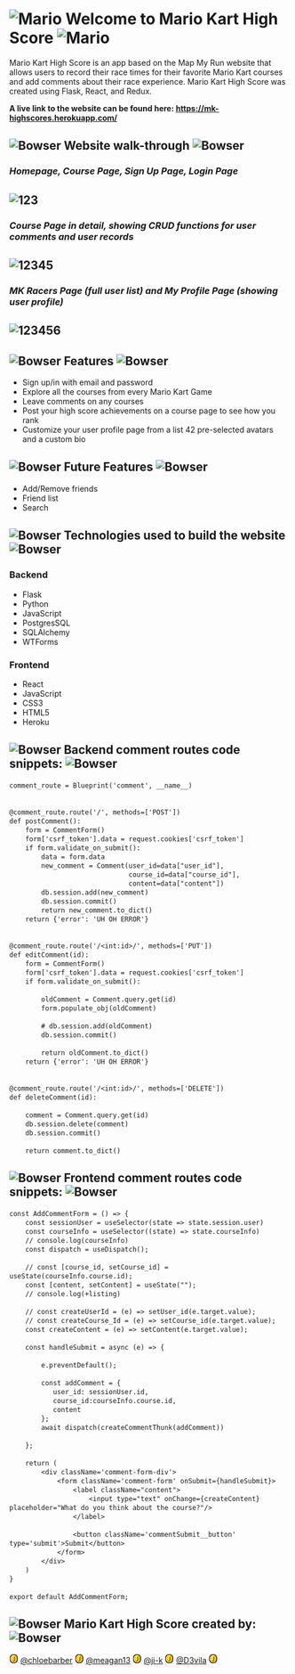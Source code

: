 # ![Mario](https://emojis.slackmojis.com/emojis/images/1450319446/47/mario.gif?1450319446) Welcome to Mario Kart High Score ![Mario](https://emojis.slackmojis.com/emojis/images/1450319446/47/mario.gif?1450319446)
Mario Kart High Score is an app based on the Map My Run website that allows users to record their race times for their favorite Mario Kart courses and add comments about their race experience. Mario Kart High Score was created using Flask, React, and Redux.

**A live link to the website can be found here: https://mk-highscores.herokuapp.com/**

## ![Bowser](https://emojis.slackmojis.com/emojis/images/1494971113/2264/bowsermariokart.gif?1494971113) Website walk-through ![Bowser](https://emojis.slackmojis.com/emojis/images/1494971113/2264/bowsermariokart.gif?1494971113)
### *Homepage, Course Page, Sign Up Page, Login Page*
![123](https://user-images.githubusercontent.com/79862908/130370698-7e7df97c-6b0e-4dc0-af46-f1bfb5c4da4a.gif)
---
### *Course Page in detail, showing CRUD functions for user comments and user records*
![12345](https://user-images.githubusercontent.com/79862908/130370717-2db9871a-ec0b-4069-b70f-82c2449139ca.gif)
---
### *MK Racers Page (full user list) and My Profile Page (showing user profile)*
![123456](https://user-images.githubusercontent.com/79862908/130370730-e517e717-7a21-4705-ac96-2e2d3de3a57f.gif)
---
## ![Bowser](https://emojis.slackmojis.com/emojis/images/1494971113/2264/bowsermariokart.gif?1494971113) Features ![Bowser](https://emojis.slackmojis.com/emojis/images/1494971113/2264/bowsermariokart.gif?1494971113)
* Sign up/in with email and password
* Explore all the courses from every Mario Kart Game
* Leave comments on any courses
* Post your high score achievements on a course page to see how you rank
* Customize your user profile page from a list 42 pre-selected avatars and a custom bio

## ![Bowser](https://emojis.slackmojis.com/emojis/images/1494971113/2264/bowsermariokart.gif?1494971113) Future Features ![Bowser](https://emojis.slackmojis.com/emojis/images/1494971113/2264/bowsermariokart.gif?1494971113)
* Add/Remove friends
* Friend list
* Search 


## ![Bowser](https://emojis.slackmojis.com/emojis/images/1494971113/2264/bowsermariokart.gif?1494971113) Technologies used to build the website ![Bowser](https://emojis.slackmojis.com/emojis/images/1494971113/2264/bowsermariokart.gif?1494971113)
### Backend
* Flask
* Python
* JavaScript
* PostgresSQL
* SQLAlchemy
* WTForms
### Frontend
* React
* JavaScript
* CSS3
* HTML5
* Heroku

## ![Bowser](https://emojis.slackmojis.com/emojis/images/1494971113/2264/bowsermariokart.gif?1494971113) Backend comment routes code snippets: ![Bowser](https://emojis.slackmojis.com/emojis/images/1494971113/2264/bowsermariokart.gif?1494971113)

```
comment_route = Blueprint('comment', __name__)


@comment_route.route('/', methods=['POST'])
def postComment():
    form = CommentForm()
    form['csrf_token'].data = request.cookies['csrf_token']
    if form.validate_on_submit():
        data = form.data
        new_comment = Comment(user_id=data["user_id"],
                              course_id=data["course_id"],
                              content=data["content"])
        db.session.add(new_comment)
        db.session.commit()
        return new_comment.to_dict()
    return {'error': 'UH OH ERROR'}


@comment_route.route('/<int:id>/', methods=['PUT'])
def editComment(id):
    form = CommentForm()
    form['csrf_token'].data = request.cookies['csrf_token']
    if form.validate_on_submit():

        oldComment = Comment.query.get(id)
        form.populate_obj(oldComment)
        
        # db.session.add(oldComment)
        db.session.commit()

        return oldComment.to_dict()
    return {'error': 'UH OH ERROR'}


@comment_route.route('/<int:id>/', methods=['DELETE'])
def deleteComment(id):

    comment = Comment.query.get(id)
    db.session.delete(comment)
    db.session.commit()

    return comment.to_dict()

```

## ![Bowser](https://emojis.slackmojis.com/emojis/images/1494971113/2264/bowsermariokart.gif?1494971113) Frontend comment routes code snippets: ![Bowser](https://emojis.slackmojis.com/emojis/images/1494971113/2264/bowsermariokart.gif?1494971113)

```
const AddCommentForm = () => {
    const sessionUser = useSelector(state => state.session.user)
    const courseInfo = useSelector((state) => state.courseInfo)
    // console.log(courseInfo)
    const dispatch = useDispatch();

    // const [course_id, setCourse_id] = useState(courseInfo.course.id);
    const [content, setContent] = useState("");
    // console.log(+listing)

    // const createUserId = (e) => setUser_id(e.target.value);
    // const createCourse_Id = (e) => setCourse_id(e.target.value);
    const createContent = (e) => setContent(e.target.value);

    const handleSubmit = async (e) => {
        
        e.preventDefault();

        const addComment = {
           user_id: sessionUser.id,
           course_id:courseInfo.course.id,
           content
        };
        await dispatch(createCommentThunk(addComment))

    };

    return (
        <div className='comment-form-div'>
            <form className='comment-form' onSubmit={handleSubmit}>
                <label className="content">
                    <input type="text" onChange={createContent} placeholder="What do you think about the course?"/>
                </label>

                <button className='commentSubmit__button' type='submit'>Submit</button>
            </form>
        </div>
    )
}

export default AddCommentForm;

```

## ![Bowser](https://emojis.slackmojis.com/emojis/images/1494971113/2264/bowsermariokart.gif?1494971113) Mario Kart High Score created by: ![Bowser](https://emojis.slackmojis.com/emojis/images/1494971113/2264/bowsermariokart.gif?1494971113)
![Coin-pip](https://github.com/snipe/awesome-emoji/blob/master/gaming/mario/Coin-Pip.gif?raw=true) [@chloebarber](https://github.com/chloebarber) 
![Coin-pip](https://github.com/snipe/awesome-emoji/blob/master/gaming/mario/Coin-Pip.gif?raw=true) [@meagan13](https://github.com/meagan13) 
![Coin-pip](https://github.com/snipe/awesome-emoji/blob/master/gaming/mario/Coin-Pip.gif?raw=true) [@ji-k](https://github.com/ji-k) 
![Coin-pip](https://github.com/snipe/awesome-emoji/blob/master/gaming/mario/Coin-Pip.gif?raw=true) [@D3vila](https://github.com/D3vila) ![Coin-pip](https://github.com/snipe/awesome-emoji/blob/master/gaming/mario/Coin-Pip.gif?raw=true)
